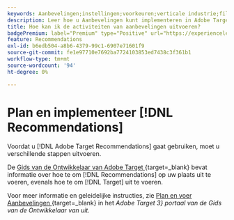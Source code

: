 ```yaml
---
keywords: Aanbevelingen;instellingen;voorkeuren;verticale industrie;filtercompatibele criteria;standaardhostgroep;duimbasis-url;aanbevelingen api-token
description: Leer hoe u Aanbevelingen kunt implementeren in Adobe Target.
title: Hoe kan ik de activiteiten van aanbevelingen uitvoeren?
badgePremium: label="Premium" type="Positive" url="https://experienceleague.adobe.com/docs/target/using/introduction/intro.html?lang=nl-NL#premium newtab=true" tooltip="Kijk wat er in Target Premium is opgenomen."
feature: Recommendations
exl-id: b6edb504-a8b6-4379-99c1-6907e71601f9
source-git-commit: fe1e97710e7692ba7724103853ed7438c3f361b1
workflow-type: tm+mt
source-wordcount: '94'
ht-degree: 0%

---
```


# Plan en implementeer [!DNL Recommendations]

Voordat u [!DNL Adobe Target Recommendations] gaat gebruiken, moet u verschillende stappen uitvoeren.

De [&#x200B; Gids van de Ontwikkelaar van Adobe Target &#x200B;](https://experienceleague.adobe.com/docs/target-dev/developer/overview.html?lang=nl-NL){target=_blank} bevat informatie over hoe te om [!DNL Recommendations] op uw plaats uit te voeren, evenals hoe te om [!DNL Target] uit te voeren.

Voor meer informatie en geleidelijke instructies, zie [&#x200B; Plan en voer Aanbevelingen &#x200B;](https://experienceleague.adobe.com/docs/target-dev/developer/recommendations.html?lang=nl-NL){target=_blank} in het *Adobe Target 3&rbrace; portaal van de Gids van de Ontwikkelaar van uit.*
